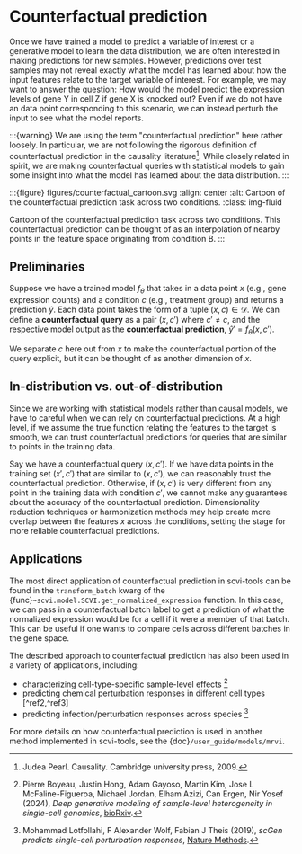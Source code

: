 # Counterfactual prediction

Once we have trained a model to predict a variable of interest or a generative model to learn the data distribution, we are often interested in making predictions for new samples. However, predictions over test samples may not reveal exactly what the model has learned about how the input features relate to the target variable of interest. For example, we may want to answer the question: How would the model predict the expression levels of gene Y in cell Z if gene X is knocked out? Even if we do not have an data point corresponding to this scenario, we can instead perturb the input to see what the model reports.

:::{warning}
We are using the term "counterfactual prediction" here rather loosely. In particular, we are not following the rigorous definition of counterfactual prediction in the causality literature[^ref1]. While closely related in spirit, we are making counterfactual queries with statistical models to gain some insight into what the model has learned about the data distribution.
:::

:::{figure} figures/counterfactual_cartoon.svg
:align: center
:alt: Cartoon of the counterfactual prediction task across two conditions.
:class: img-fluid

Cartoon of the counterfactual prediction task across two conditions. This counterfactual prediction can be thought of as an interpolation of nearby points in the feature space originating from condition B.
:::

## Preliminaries

Suppose we have a trained model $f_\theta$ that takes in a data point $x$ (e.g., gene expression counts) and a condition $c$ (e.g., treatment group) and returns a prediction $\hat{y}$.
Each data point takes the form of a tuple $(x,c) \in \mathcal{D}$.
We can define a **counterfactual query** as a pair $(x,c')$ where $c' \neq c$,
and the respective model output as the **counterfactual prediction**, $\hat{y}' = f_\theta(x,c')$.

We separate $c$ here out from $x$ to make the counterfactual portion of the query explicit, but it can be thought of as another dimension of $x$.

## In-distribution vs. out-of-distribution

Since we are working with statistical models rather than causal models, we have to careful when we can rely on counterfactual predictions. At a high level, if we assume the true function relating the features to the target is smooth, we can trust counterfactual predictions for queries that are similar to points in the training data.

Say we have a counterfactual query $(x,c')$.
If we have data points in the training set $(x',c')$ that are similar to $(x,c')$,
we can reasonably trust the counterfactual prediction.
Otherwise, if $(x,c')$ is very different from any point in the training data
with condition $c'$, we cannot make any guarantees about the accuracy of the counterfactual prediction.
Dimensionality reduction techniques or harmonization methods may help create more overlap between the features $x$ across the conditions, setting the stage for more reliable counterfactual predictions.

## Applications

The most direct application of counterfactual prediction in scvi-tools can be found in the `transform_batch` kwarg of the {func}`~scvi.model.SCVI.get_normalized_expression` function. In this case, we can pass in a counterfactual batch label to get a prediction of what the normalized expression would be for a cell if it were a member of that batch. This can be useful if one wants to compare cells across different batches in the gene space.

The described approach to counterfactual prediction has also been used in a variety of applications, including:
- characterizing cell-type-specific sample-level effects [^ref2]
- predicting chemical perturbation responses in different cell types [^ref2,^ref3]
- predicting infection/perturbation responses across species [^ref4]

For more details on how counterfactual prediction is used in another method implemented in scvi-tools, see the {doc}`/user_guide/models/mrvi`.

[^ref1]:
    Judea Pearl. Causality. Cambridge university press, 2009.
[^ref2]:
     Pierre Boyeau, Justin Hong, Adam Gayoso, Martin Kim, Jose L McFaline-Figueroa, Michael Jordan, Elham Azizi, Can Ergen, Nir Yosef (2024),
    _Deep generative modeling of sample-level heterogeneity in single-cell genomics_,
    [bioRxiv](https://doi.org/10.1101/2022.10.04.510898).
[^ref3]:
    Mohammad Lotfollahi, Anna Klimovskaia Susmelj, Carlo De Donno, Leon Hetzel, Yuge Ji, Ignacio L Ibarra, Sanjay R Srivatsan, Mohsen Naghipourfar, Riza M Daza, Beth Martin, Jay Shendure, Jose L McFaline‐Figueroa, Pierre Boyeau, F Alexander Wolf, Nafissa Yakubova, Stephan Günnemann, Cole Trapnell, David Lopez‐Paz, Fabian J Theis (2023),
    _Predicting cellular responses to complex perturbations in high‐throughput screens_,
    [Molecular Systems Biology](https://doi.org/10.15252/msb.202211517).
[^ref4]:
    Mohammad Lotfollahi, F Alexander Wolf, Fabian J Theis (2019),
    _scGen predicts single-cell perturbation responses_,
    [Nature Methods](https://doi.org/10.1038/s41592-019-0494-8).
